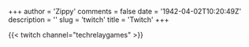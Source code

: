 +++
author = 'Zippy'
comments = false
date = '1942-04-02T10:20:49Z'
description = ''
slug = 'twitch'
title = 'Twitch'
+++

{{< twitch channel="techrelaygames" >}}